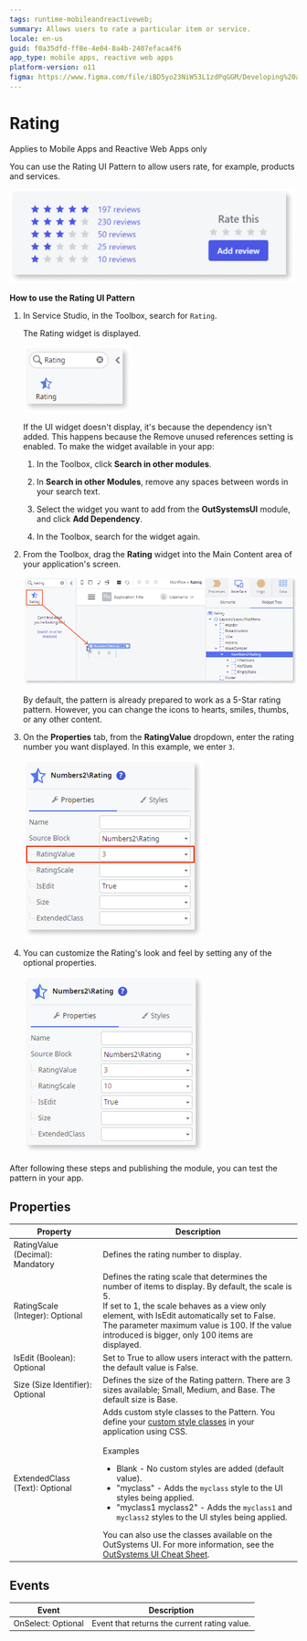 ```yaml
---
tags: runtime-mobileandreactiveweb;
summary: Allows users to rate a particular item or service.
locale: en-us
guid: f0a35dfd-ff8e-4e04-8a4b-2407efaca4f6
app_type: mobile apps, reactive web apps
platform-version: o11
figma: https://www.figma.com/file/iBD5yo23NiW53L1zdPqGGM/Developing%20an%20Application?node-id=644:9
---
```


# Rating

<div class="info" markdown="1">

Applies to Mobile Apps and Reactive Web Apps only

</div>

You can use the Rating UI Pattern to allow users rate, for example, products and services.

![Screenshot showing an example of the Rating UI Pattern in use](images/rating-example-ss.png "Rating Example Screenshot")

**How to use the Rating UI Pattern**

1. In Service Studio, in the Toolbox, search for `Rating`.

    The Rating widget is displayed.

    ![Screenshot of the Rating widget in the Service Studio toolbox](images/rating-widget-ss.png "Rating Widget in Service Studio")

    If the UI widget doesn't display, it's because the dependency isn't added. This happens because the Remove unused references setting is enabled. To make the widget available in your app:

    1. In the Toolbox, click **Search in other modules**.

    1. In **Search in other Modules**, remove any spaces between words in your search text.
    
    1. Select the widget you want to add from the **OutSystemsUI** module, and click **Add Dependency**. 
    
    1. In the Toolbox, search for the widget again.

1. From the Toolbox, drag the **Rating** widget into the Main Content area of your application's screen.

    ![Screenshot illustrating how to drag the Rating widget onto the application screen](images/rating-dragwidget-ss.png "Dragging the Rating Widget")

    By default, the pattern is already prepared to work as a 5-Star rating pattern. However, you can change the icons to hearts, smiles, thumbs, or any other content.

1. On the **Properties** tab, from the **RatingValue** dropdown, enter the rating number you want displayed. In this example, we enter `3`.  
    
    ![Screenshot showing the RatingValue property being set to 3 in the properties tab](images/rating-value-ss.png "Setting the Rating Value Property")

1. You can customize the Rating's look and feel by setting any of the optional properties.

    ![Screenshot displaying the customization options for the Rating's look and feel in the properties tab](images/rating-properties-ss.png "Rating Properties Customization")

After following these steps and publishing the module, you can test the pattern in your app.

## Properties

| Property | Description |
|---|---|
|RatingValue (Decimal): Mandatory|Defines the rating number to display. |
|RatingScale (Integer): Optional|Defines the rating scale that determines the number of items to display. By default, the scale is 5.<br/>If set to 1, the scale behaves as a view only element, with IsEdit automatically set to False.<br/>The parameter maximum value is 100. If the value introduced is bigger, only 100 items are displayed. |
|IsEdit (Boolean): Optional| Set to True to allow users interact with the pattern. the default value is False.|
|Size (Size Identifier): Optional | Defines the size of the Rating pattern. There are 3 sizes available; Small, Medium, and Base. The default size is Base. |
|ExtendedClass (Text): Optional| Adds custom style classes to the Pattern. You define your [custom style classes](../../../look-feel/css.md) in your application using CSS.<br/><br/>Examples <ul><li>Blank - No custom styles are added (default value).</li><li>"myclass" - Adds the ``myclass`` style to the UI styles being applied.</li><li>"myclass1 myclass2" - Adds the ``myclass1`` and ``myclass2`` styles to the UI styles being applied.</li></ul>You can also use the classes available on the OutSystems UI. For more information, see the [OutSystems UI Cheat Sheet](https://outsystemsui.outsystems.com/OutSystemsUIWebsite/CheatSheet). |

## Events

|Event| Description  | 
|---|---|
|OnSelect: Optional  | Event that returns the current rating value. | 

